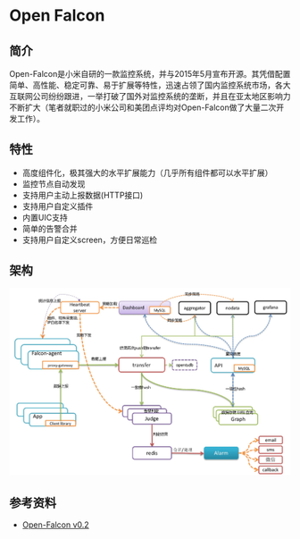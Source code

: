 # Open Falcon

## 简介

Open-Falcon是小米自研的一款监控系统，并与2015年5月宣布开源。其凭借配置简单、高性能、稳定可靠、易于扩展等特性，迅速占领了国内监控系统市场，各大互联网公司纷纷跟进，一举打破了国外对监控系统的垄断，并且在亚太地区影响力不断扩大（笔者就职过的小米公司和美团点评均对Open-Falcon做了大量二次开发工作）。

## 特性

* 高度组件化，极其强大的水平扩展能力（几乎所有组件都可以水平扩展）
* 监控节点自动发现
* 支持用户主动上报数据(HTTP接口)
* 支持用户自定义插件
* 内置UIC支持
* 简单的告警合并
* 支持用户自定义screen，方便日常巡检

## 架构

![](/images/open-falcon-architecture.png)

## 参考资料

* [Open-Falcon v0.2](http://book.open-falcon.org/zh_0_2/)
